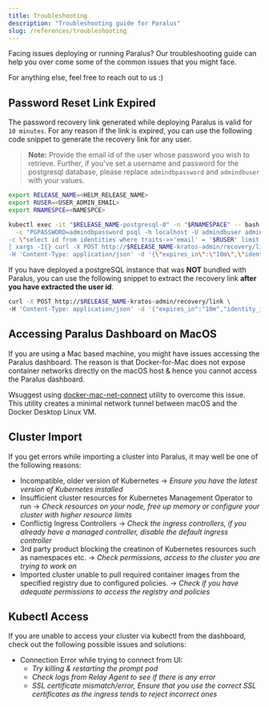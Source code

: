 ```yaml
---
title: Troubleshooting
description: "Troubleshooting guide for Paralus"
slug: /references/troubleshooting
---
```


Facing issues deploying or running Paralus? Our troubleshooting guide can help you over come some of the common issues that you might face.

For anything else, feel free to reach out to us :)

## Password Reset Link Expired

The password recovery link generated while deploying Paralus is valid for `10 minutes`. For any reason if the link is expired, you can use the following code snippet to generate the recovery link for any user.

> **Note:** Provide the email id of the user whose password you wish to retrieve. Further, if you've set a username and password for the postgresql database, please replace `admindbpassword` and `admindbuser` with your values.

```bash
export RELEASE_NAME=<HELM_RELEASE_NAME>
export RUSER=<USER_ADMIN_EMAIL>
export RNAMESPCE=<NAMESPCE>

kubectl exec -it "$RELEASE_NAME-postgresql-0" -n "$RNAMESPACE" -- bash \
  -c "PGPASSWORD=admindbpassword psql -h localhost -U admindbuser admindb \
-c \"select id from identities where traits->>'email' = '$RUSER' limit 1;\" -tA \
| xargs -I{} curl -X POST http://$RELEASE_NAME-kratos-admin/recovery/link \
-H 'Content-Type: application/json' -d '{\"expires_in\":\"10m\",\"identity_id\":\"{}\"}'"
```

If you have deployed a postgreSQL instance that was **NOT** bundled with Paralus, you can use the following snippet to extract the recovery link **after you have extracted the user id**.

```bash
curl -X POST http://$RELEASE_NAME-kratos-admin/recovery/link \
-H 'Content-Type: application/json' -d '{"expires_in":"10m","identity_id":"<ADMIN_USER_ID>"}'
```

## Accessing Paralus Dashboard on MacOS

If you are using a Mac based machine, you might have issues accessing the Paralus dashboard. The reason is that Docker-for-Mac does not expose container networks directly on the macOS host & hence you cannot access the Paralus dashboard.

Wsuggest using [docker-mac-net-connect](https://github.com/chipmk/docker-mac-net-connect) utility to overcome this issue. This utility creates a minimal network tunnel between macOS and the Docker Desktop Linux VM.

## Cluster Import

If you get errors while importing a cluster into Paralus, it may well be one of the following reasons:

- Incompatible, older version of Kubernetes -> *Ensure you have the latest version of Kubernetes installed*
- Insufficient cluster resources for Kubernetes Management Operator to run -> *Check resources on your node, free up memory or configure your cluster with higher resource limits*
- Conflictig Ingress Controllers -> *Check the ingress controllers, if you already have a managed controller, disable the default ingress controller*
- 3rd party product blocking the creatinon of Kubernetes resources such as namespaces etc. -> *Check permissions, access to the cluster you are trying to work on*
- Imported cluster unable to pull required container images from the specified registry due to configured policies. -> *Check if you have adequate permissions to access the registry and policies*

## Kubectl Access

If you are unable to access your cluster via kubectl from the dashboard, check out the following possible issues and solutions:

- Connection Error while trying to connect from UI:
  - *Try killing & restarting the prompt pod*
  - *Check logs from Relay Agent to see if there is any error*
  - *SSL certificate mismatch/error, Ensure that you use the correct SSL certificates as the ingress tends to reject incorrect ones*

